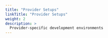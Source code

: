 ```yaml
---
title: "Provider Setups"
linkTitle: "Provider Setups"
weight: 2
description: >
  Provider-specific development environments
---
```


